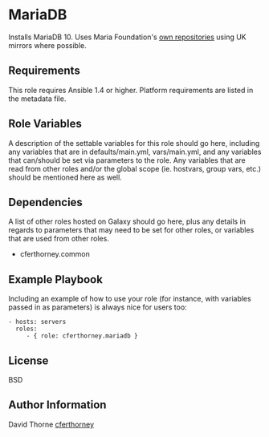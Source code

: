 MariaDB
=========

Installs MariaDB 10.  Uses Maria Foundation's [own repositories](http://mariadb.org/mariadb/repositories/) using UK mirrors where possible.

Requirements
------------

This role requires Ansible 1.4 or higher.  Platform requirements are listed in the metadata file.

Role Variables
--------------

A description of the settable variables for this role should go here, including any variables that are in defaults/main.yml, vars/main.yml, and any variables that can/should be set via parameters to the role. Any variables that are read from other roles and/or the global scope (ie. hostvars, group vars, etc.) should be mentioned here as well.

Dependencies
------------

A list of other roles hosted on Galaxy should go here, plus any details in regards to parameters that may need to be set for other roles, or variables that are used from other roles.

* cferthorney.common


Example Playbook
----------------

Including an example of how to use your role (for instance, with variables passed in as parameters) is always nice for users too:

    - hosts: servers
      roles:
         - { role: cferthorney.mariadb }

License
-------

BSD

Author Information
------------------

David Thorne [cferthorney](https://github.com/cferthorney)
